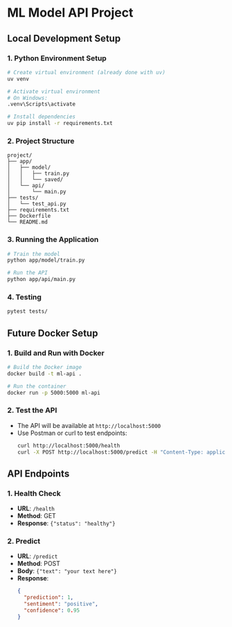 # ML Model API Project

## Local Development Setup

### 1. Python Environment Setup
```bash
# Create virtual environment (already done with uv)
uv venv 

# Activate virtual environment
# On Windows:
.venv\Scripts\activate

# Install dependencies
uv pip install -r requirements.txt
```

### 2. Project Structure
```
project/
├── app/
│   ├── model/
│   │   ├── train.py
│   │   └── saved/
│   └── api/
│       └── main.py
├── tests/
│   └── test_api.py
├── requirements.txt
├── Dockerfile
└── README.md
```

### 3. Running the Application
```bash
# Train the model
python app/model/train.py

# Run the API
python app/api/main.py
```

### 4. Testing
```bash
pytest tests/
```

## Future Docker Setup

### 1. Build and Run with Docker
```bash
# Build the Docker image
docker build -t ml-api .

# Run the container
docker run -p 5000:5000 ml-api
```

### 2. Test the API
- The API will be available at `http://localhost:5000`
- Use Postman or curl to test endpoints:
  ```bash
  curl http://localhost:5000/health
  curl -X POST http://localhost:5000/predict -H "Content-Type: application/json" -d '{"text": "This is a great product!"}'
  ```

## API Endpoints

### 1. Health Check
- **URL**: `/health`
- **Method**: GET
- **Response**: `{"status": "healthy"}`

### 2. Predict
- **URL**: `/predict`
- **Method**: POST
- **Body**: `{"text": "your text here"}`
- **Response**: 
  ```json
  {
    "prediction": 1,
    "sentiment": "positive",
    "confidence": 0.95
  }
  ``` 